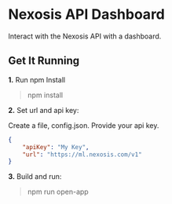 # Nexosis API Dashboard

Interact with the Nexosis API with a dashboard.

## Get It Running

**1.** Run npm Install

> npm install 

**2.** Set url and api key:

Create a file, config.json.  Provide your api key.

``` JSON
{
    "apiKey": "My Key",
    "url": "https://ml.nexosis.com/v1"
}
```

**3.** Build and run:

> npm run open-app
